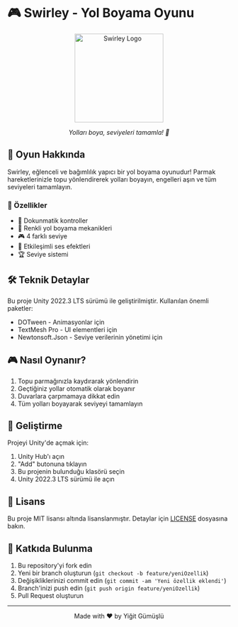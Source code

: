 # 🎮 Swirley - Yol Boyama Oyunu

<div align="center">
  <img src="Assets/Textures/icon.png" alt="Swirley Logo" width="200"/>
  
  *Yolları boya, seviyeleri tamamla! 🎨*
</div>

## 🎯 Oyun Hakkında

Swirley, eğlenceli ve bağımlılık yapıcı bir yol boyama oyunudur! Parmak hareketlerinizle topu yönlendirerek yolları boyayın, engelleri aşın ve tüm seviyeleri tamamlayın.

### 🌟 Özellikler

- 🎯 Dokunmatik kontroller
- 🎨 Renkli yol boyama mekanikleri
- 🎮 4 farklı seviye
- 🎵 Etkileşimli ses efektleri
- 🏆 Seviye sistemi

## 🛠️ Teknik Detaylar

Bu proje Unity 2022.3 LTS sürümü ile geliştirilmiştir. Kullanılan önemli paketler:

- DOTween - Animasyonlar için
- TextMesh Pro - UI elementleri için
- Newtonsoft.Json - Seviye verilerinin yönetimi için

## 🎮 Nasıl Oynanır?

1. Topu parmağınızla kaydırarak yönlendirin
2. Geçtiğiniz yollar otomatik olarak boyanır
3. Duvarlara çarpmamaya dikkat edin
4. Tüm yolları boyayarak seviyeyi tamamlayın

## 🚀 Geliştirme

Projeyi Unity'de açmak için:

1. Unity Hub'ı açın
2. "Add" butonuna tıklayın
3. Bu projenin bulunduğu klasörü seçin
4. Unity 2022.3 LTS sürümü ile açın

## 📝 Lisans

Bu proje MIT lisansı altında lisanslanmıştır. Detaylar için [LICENSE](LICENSE) dosyasına bakın.

## 🤝 Katkıda Bulunma

1. Bu repository'yi fork edin
2. Yeni bir branch oluşturun (`git checkout -b feature/yeniOzellik`)
3. Değişikliklerinizi commit edin (`git commit -am 'Yeni özellik eklendi'`)
4. Branch'inizi push edin (`git push origin feature/yeniOzellik`)
5. Pull Request oluşturun

---

<div align="center">
  Made with ❤️ by Yiğit Gümüşlü
</div> 